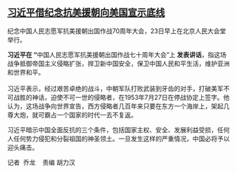 <!--1603436785000-->
[习近平借纪念抗美援朝向美国宣示底线](https://www.rfa.org/mandarin/yataibaodao/zhengzhi/QL-10232020030617.html)
------

<p><span>纪念中国人民志愿军抗美援朝出国作战70周年大会，23日早上在北京人民大会堂举行。</span></p><p><b>习近平</b><b>在 “</b>中国人民志愿军抗美援朝出国作战七十周年大会”上<b> </b><b>发表讲话</b>，指这场战争抵御帝国主义侵略扩张，捍卫新中国安全，保卫中国人民和平生活，维护亚洲和世界和平。<br/> <br/> 习近平表示，经过艰苦卓绝的战斗，中朝军队打败武装到牙齿的对手，打破美军不可战胜的神话，迫使不可一世的侵略者，在1953年7月27日在停战协定上签字。他认为，这场战争向世界宣告，西方侵略者几百年来只要在东方一个海岸上，架起几尊大炮，就可霸占一个国家的时代一去不复返。<br/></p><p>习近平暗示中国全面反抗的三个条件，包括国家主权、安全、发展利益受损，任何人任何势力侵犯和分裂祖国的神圣领土。一旦发生这样的严重情况，中国必将予以迎头痛击。</p><p>记者  乔龙    责编 胡力汉</p><h1></h1>
